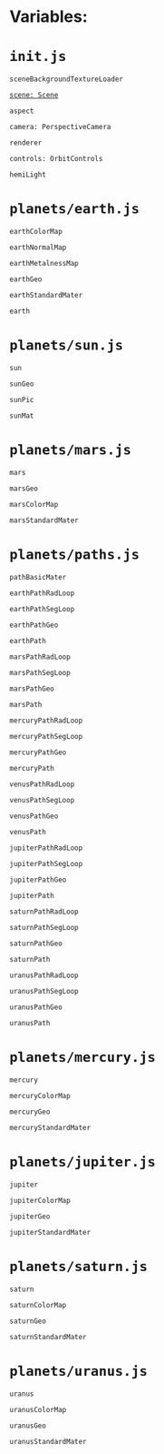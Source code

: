 # Variables:

# `init.js`

`sceneBackgroundTextureLoader`

[`scene: Scene`](https://threejs.org/docs/index.html#api/en/scenes/Scene)

`aspect`

`camera: PerspectiveCamera`

`renderer`

`controls: OrbitControls`

`hemiLight`

# `planets/earth.js`

`earthColorMap`

`earthNormalMap`

`earthMetalnessMap`

`earthGeo`

`earthStandardMater`

`earth`

# `planets/sun.js`

`sun`

`sunGeo`

`sunPic`

`sunMat`

# `planets/mars.js`

`mars`

`marsGeo`

`marsColorMap`

`marsStandardMater`

# `planets/paths.js`

`pathBasicMater`

`earthPathRadLoop`

`earthPathSegLoop`

`earthPathGeo`

`earthPath`

`marsPathRadLoop`

`marsPathSegLoop`

`marsPathGeo`

`marsPath`

`mercuryPathRadLoop`

`mercuryPathSegLoop`

`mercuryPathGeo`

`mercuryPath`

`venusPathRadLoop`

`venusPathSegLoop`

`venusPathGeo`

`venusPath`

`jupiterPathRadLoop`

`jupiterPathSegLoop`

`jupiterPathGeo`

`jupiterPath`

`saturnPathRadLoop`

`saturnPathSegLoop`

`saturnPathGeo`

`saturnPath`

`uranusPathRadLoop`

`uranusPathSegLoop`

`uranusPathGeo`

`uranusPath`


# `planets/mercury.js`

`mercury`

`mercuryColorMap`

`mercuryGeo`

`mercuryStandardMater`

# `planets/jupiter.js`

`jupiter`

`jupiterColorMap`

`jupiterGeo`

`jupiterStandardMater`

# `planets/saturn.js`

`saturn`

`saturnColorMap`

`saturnGeo`

`saturnStandardMater`

# `planets/uranus.js`

`uranus`

`uranusColorMap`

`uranusGeo`

`uranusStandardMater`
